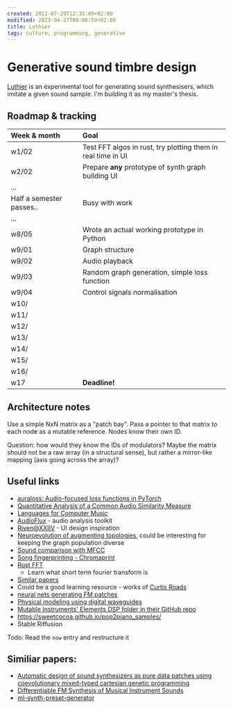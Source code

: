 ```yaml
---
created: 2022-07-29T12:33:09+02:00
modified: 2023-04-27T00:06:59+02:00
title: Luthier
tags: culture, programming, generative
---
```


# Generative sound timbre design

[Luthier](https://github.com/Wint3rmute/luthier) is an experimental tool for
generating sound synthesisers, which imitate a given sound sample. I'm building
it as my master's thesis.

## Roadmap & tracking

| Week & month | Goal |
| :-- | :-- |
| w1/02 | Test FFT algos in rust, try plotting them in real time in UI |
| w2/02 | Prepare **any** prototype of synth graph building UI |
| ... | |
| Half a semester passes.. | Busy with work |
| ... | |
| w8/05 | Wrote an actual working prototype in Python          |
| w9/01 | Graph structure          |
| w9/02 | Audio playback           |
| w9/03 | Random graph generation, simple loss function  |
| w9/04 | Control signals normalisation  |
| w10/ |  |
| w11/ |  |
| w12/ |  |
| w13/ |  |
| w14/ |  |
| w15/ |  |
| w16/ |  |
| w17   | **Deadline!** |

## Architecture notes

Use a simple NxN matrix as a "patch bay". Pass a pointer to that matrix to each
node as a mutable reference. Nodes know their own ID.

Question: how would they know the IDs of modulators? Maybe the matrix should
not be a raw array (in a structural sense), but rather a mirror-like mapping
(axis going across the array)?

## Useful links

- [auraloss: Audio-focused loss functions in
  PyTorch](https://static1.squarespace.com/static/5554d97de4b0ee3b50a3ad52/t/5fb1e9031c7089551a30c2e4/1605495044128/DMRN15__auraloss__Audio_focused_loss_functions_in_PyTorch.pdf)
- [Quantitative Analysis of a Common Audio Similarity Measure](https://www.ee.columbia.edu/~dpwe/pubs/JensCEJ09-quantmfcc.pdf)
- [Languages for Computer Music](https://www.frontiersin.org/articles/10.3389/fdigh.2018.00026/full)
- [AudioFlux](https://github.com/libAudioFlux/audioFlux) - audio analysis toolkit
- [Riven@XXIIV](https://wiki.xxiivv.com/site/riven.html) - UI design inspiration
- [Neuroevolution of augmenting topologies](https://en.wikipedia.org/wiki/Neuroevolution_of_augmenting_topologies),
  could be interesting for keeping the graph population diverse
- [Sound comparison with MFCC](https://github.com/d4r3topk/comparing-audio-files-python)
- [Song fingerprinting - Chromaprint](https://oxygene.sk/2011/01/how-does-chromaprint-work/)
- [Rust FFT](https://docs.rs/rustfft/latest/rustfft/)
  - Learn what short term fourier transform is
- [Similar papers](https://www.google.com/search?q=genetic%20synth%20patch%20&ie=utf-8&oe=utf-8&client=firefox-b-m)
- Could be a good learning resource - works of [Curtis Roads](https://en.m.wikipedia.org/wiki/Curtis_Roads)
- [neural nets generating FM patches](https://fcaspe.github.io/ddx7/) 
- [Physical modeling using digital waveguides](https://ccrma.stanford.edu/~jos/pmudw/)
- [Mutable Instruments' Elements DSP folder in their GitHub repo](https://github.com/pichenettes/eurorack/tree/master/elements/dsp)
- https://sweetcocoa.github.io/pop2piano_samples/
- Stable Riffusion

Todo: Read the `now` entry and restructure it

## Similiar papers:

- [Automatic design of sound synthesizers as pure data patches using coevolutionary mixed-typed cartesian genetic programming](https://dl.acm.org/doi/10.1145/2576768.2598303)
- [Differentiable FM Synthesis of Musical Instrument Sounds](https://fcaspe.github.io/ddx7/)
- [ml-synth-preset-generator](https://github.com/jakespracher/ml-synth-preset-generator)
